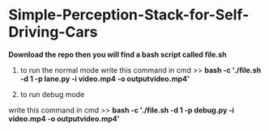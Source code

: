 # Simple-Perception-Stack-for-Self-Driving-Cars

**Download the repo then you will find a bash script called file.sh**



1.   to run the normal mode
 write this command in cmd  >>
    **bash -c './file.sh -d 1 -p lane.py -i video.mp4 -o outputvideo.mp4'**

2.  to run debug mode

 write this command in cmd  >>
    **bash -c './file.sh -d 1 -p debug.py -i video.mp4 -o outputvideo.mp4'**


